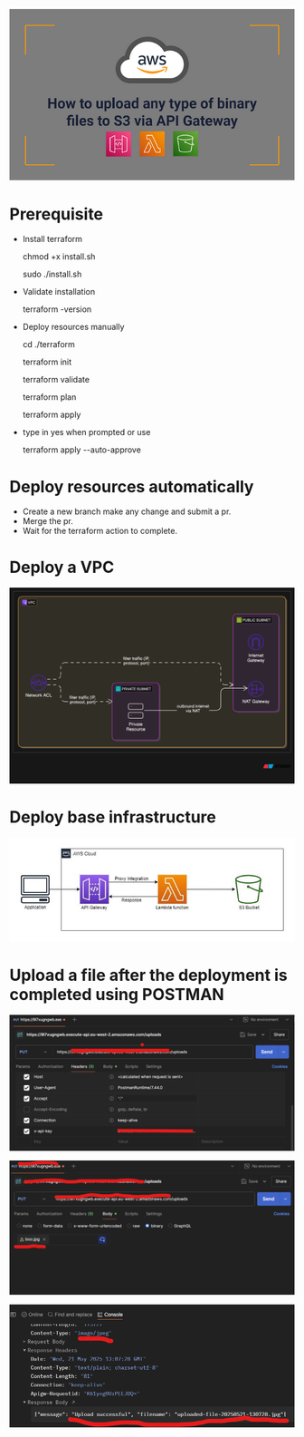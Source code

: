 ![alt text](docs/image.png)

# Prerequisite
- Install terraform

  chmod +x install.sh

  sudo ./install.sh

- Validate installation
  
  terraform -version

- Deploy resources manually

  cd ./terraform

  terraform init

  terraform validate

  terraform plan
  
  terraform apply

- type in yes when prompted or use 
  
  terraform apply --auto-approve

# Deploy resources automatically

- Create a new branch make any change and submit a pr. 
- Merge the pr.
- Wait for the terraform action to complete.

# Deploy a VPC

![alt text](docs/vpc_networking_diagram.png)

# Deploy base infrastructure

![alt text](docs/image-1.png)

# Upload a file after the deployment is completed using POSTMAN

![alt text](docs/image-3.png)

![alt text](docs/image-2.png)

![alt text](docs/image-4.png)